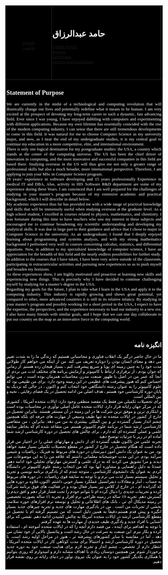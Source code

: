 <head>
<meta http-equiv="Content-Type" content="text/html; charset=utf-8">
<meta http-equiv="Content-Language" content="fa">
</head>
<div align="center">
<table border="0" width="900" dir="rtl" style="font-family: Tahoma; font-size: 10pt; border: 1px solid #333333; ; color:#FFFFFF" bgcolor="#000000">
<tr>
<td style="border:1px solid #333333; padding:2px; " bgcolor="#000000" align="center">
<p align="center">
<img border="0" src="Hamed.jpeg" width="200" height="200">
<td align="left" width="500" height="197" dir="ltr" style="border:1px solid #333333; padding:2px; " bgcolor="#000000">

# حامد عبدالرزاق
	
<a href="https://github.com/hamed-abd">GitHub Profile</a><br>
<a href="https://hamed-abd.github.io/Resume">Resume</a><br>
<a href="https://hamed-abd.github.io/Certificates">Certificates</a><br>
<a href="https://github.com/hamed-abd/PNU_3991_AR/tree/main/Articles-And-Translations">Articles and Translations</a><br>
<td width="210" align="center" style="padding:2px; border:1px solid #333333; " height="197" dir="ltr" bgcolor="#000000"><br>
<a href="#En">Engish</a><br>
<a href="#Fa">فارسی</a><br>
<tr>
<td style="border:1px solid #333333; padding:2px; " bgcolor="#000000" align="justify" colspan="3" dir="ltr" valign="top">
<a name="En"></a>
	
## Statement of Purpose


We are currently in the midst of a technological and computing revolution that will drastically change our lives and potentially redefine what it means to be human. I am very excited at the prospect of devoting my long-term career to such a dynamic, fast advancing field. Ever since I was young, I have enjoyed dabbling with computers and experimenting with different applications. Because my own lifetime has essentially coincided with the rise of the modern computing industry, I can sense that there are still tremendous developments to come in this field. It was natural for me to choose Computer Science as my university major, and now, as I near the end of my undergraduate studies, it is my central goal to continue my education in a more competitive, elite, and international environment.
<br>
There is only one logical destination for my postgraduate studies: the USA, a country which stands at the center of the computing universe. The US has been the chief driver of innovation in computing, and the most innovative and successful companies in this field are based there. Studying overseas in the US will thus give me not only a greater range of professional skills but also a much broader, more international perspective. Therefore, I am applying to join your MSc in Computer Science program.
<br>
19 years’ experience in software developing and 15 years professionally Experience in medical IT and DBA, Also, activity in HIS Software R&D department are some of my experience during these Years.
I am convinced that I am well prepared for the challenges of studying in your master’s program because of my extensive academic and practical background, which I will describe in detail below.
<br>
My academic experience thus far has provided me with a wide range of practical knowledge and skills that will be immensely useful when studying overseas at the graduate level. As a high school student, I excelled in courses related to physics, mathematics, and chemistry. I was fortunate during this time to have teachers who saw my interest in these subjects and encouraged me to continue broadening my scientific understanding and developing my analytical skills. It was due in large part to their guidance and advice that I chose to major in Computer Science in the university. As an undergraduate, I found that I deeply enjoyed learning about programming and systems analysis, and with my strong mathematics background I performed very well in courses concerning calculus, statistics, and differential equations. Now, in addition to my specialized knowledge of computer science, I have an appreciation for the breadth of this field and the nearly endless possibilities for further study.
 <br>
In addition to the courses that I have taken, I have been very active outside of the classroom, participating in extracurricular activities and pursuing new experiences so as to push myself and broaden my horizons. 
<br>
As these experiences show, I am highly motivated and proactive at learning new skills and experiencing new things. This is precisely why I have decided to continue challenging myself by studying for a master’s degree in the USA.
<br>
Regarding my goals for the future, I plan to take what I learn in the USA and apply it to the computing industry. This industry is rapidly growing and shows great potential, yet compared to other, more advanced countries it is still in its relative infancy. By studying in your master’s program and possibly working for a short period in the USA, I expect to have the expertise, the perspective, and the experience necessary to lead our industry to a new era. I also have many friends with similar goals, and I hope that we can one day collaborate to put our country on the map as an innovative force in the computing world.
<br>
<br>
<tr>
	<br>
	<br>
<td style="border:1px solid #333333; padding:2px; " bgcolor="#000000" align="justify" colspan="3" dir="rtl" valign="top">
<a name="Fa"></a>
	
## انگیزه نامه



ما در حال حاضر درگیر یک انقلاب فناوری و محاسباتی هستیم که زندگی ما را به شدت تغییر می دهد و معنای انسان بودن را دوباره تعریف می کند. من از اینکه می خواهم کار طولانی مدت خود را به چنین زمینه ای پویا و سریع پیشرفت کنم ، بسیار هیجان زده هستم. از زمانی که جوان بودم ، از برقراری ارتباط با کامپیوتر و آزمایش برنامه های مختلف لذت می بردم. از آنجا که عمر من در اصل با ظهور صنعت مدرن محاسبات همزمان بوده است ، می توانم احساس کنم که هنوز پیشرفت های عظیمی در این زمینه وجود دارد. برای من طبیعی بود که علوم کامپیوتر را به عنوان رشته دانشگاهی خود انتخاب کنم و اکنون ، در حالی که نزدیک به پایان دوره کارشناسی خود هستم ، هدف اصلی من ادامه تحصیل در یک فضای رقابتی ، نخبه و بین المللی است.
<br>
	برای تحصیلات تکمیلی من فقط یک مقصد منطقی وجود دارد: ایالات متحده آمریکا ، کشوری که در مرکز جهان رایانه قرار دارد. ایالات متحده عامل اصلی نوآوری در محاسبات بوده است و ابتکاری ترین و موفق ترین شرکت ها در این زمینه در آن مستقر هستند. بنابراین تحصیل در خارج از کشور در ایالات متحده نه تنها طیف وسیعی از مهارت های حرفه ای بلکه همچنین چشم انداز بسیار گسترده تر و بین المللی بیشتری به من می دهد. بنابراین ، من متقاضی کارشناسی ارشد شما در برنامه علوم کامپیوتر هستم. من متقاعد شده ام که بخاطر سابقه علمی و عملی گسترده ای که دارم ، برای چالش های تحصیل در دوره کارشناسی ارشد شما آماده ام در زیر با جزئیات توضیح دهید
<br>
	تجربه علمی من تاکنون طیف گسترده ای از دانش و مهارتهای عملی را در اختیار من قرار داده است که هنگام تحصیل در خارج از کشور در مقطع تحصیلات تکمیلی بسیار مفید خواهد بود. من به عنوان یک دانش آموز دبیرستان در دوره های مربوط به فیزیک ، ریاضیات و شیمی سرآمد بودم. در این مدت خوشبختانه معلمانی داشتم که علاقه من را به این موضوعات می دیدند و مرا تشویق می کردند که به درک علمی و گسترش مهارتهای تحلیلی خود ادامه دهم. عمدتا به دلیل راهنمایی و مشاوره آنها بود که من انتخاب رشته علوم کامپیوتر در دانشگاه کردم. به عنوان یک دانشجوی کارشناسی ، متوجه شدم که از یادگیری برنامه نویسی و تجزیه و تحلیل سیستم بسیار لذت می برم و با توجه به سابقه قوی ریاضیات ، در دوره های مربوط به حساب ، آمار و معادلات دیفرانسیل عملکرد بسیار خوبی داشتم. اکنون،علاوه بر دوره هایی که گذرانده ام ، در خارج از کلاس نیز بسیار فعال بوده و در فعالیت های فوق برنامه شرکت کرده و تجربیات جدیدی را دنبال کرده ام تا بتوانم خودم را تحت فشار قرار دهم و افق دیدم را گسترش دهم. تجربه 19 ساله در زمینه طراحی نرم افزار و تجربه 15 ساله بصورت تخصصی در زمینه مدیکال آی تی ، بانک های اطلاعاتی و تحلیل و توسعه نرم افزارهای حوزه سلامت بخشی از تجربات من است .  من در یادگیری مهارت های جدید و تجربه چیزهای جدید بسیار انگیزه و پیش قدم هستم.دقیقاً به همین دلیل است که من تصمیم گرفته ام با تحصیل در مقطع کارشناسی ارشد در ایالات متحده آمریکا به چالش کشیدن ادامه دهم. نقشی که برای آشنایی با افراد جدید و یادگیری طیف جدیدی از مهارت ها به عهده گرفتم. 
<br>
	با توجه به اهدافم برای آینده ، من قصد دارم آنچه را که در ایالات متحده آموخته ام ، استفاده کرده و بکار ببرم. این صنعت به سرعت در حال رشد است و پتانسیل بالایی از خود نشان می دهد ، اما در مقایسه با سایر كشورهای پیشرفته تر ، هنوز در مراحل اولیه رشد است. با تحصیل در دوره کارشناسی ارشد و احتمالاً برای مدت کوتاهی کار در ایالات متحده آمریکا ، انتظار دارم از تخصص ، چشم انداز و تجربه لازم برای هدایت صنعت خود به دوره جدید برخوردار شوم. من همچنین دوستان زیادی با اهداف مشابه دارم و امیدوارم که روزی بتوانیم با همکاری یکدیگر کشور خود را به عنوان یک نیروی نوآور در دنیای رایانه بر روی نقشه قرار دهیم.
<br>
